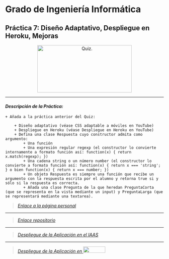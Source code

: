 # Grado de Ingeniería Informática

## Práctica 7: Diseño Adaptativo, Despliegue en Heroku, Mejoras

<p align="Center">
    <img src="http://aqrateinfotech.com/Quizz/image/quiz.png" title="Quiz." width="300" height="150">
</p>

---
#### *Descripción de la Práctica:*

    + Añada a la práctica anterior del Quiz:

        + Diseño adaptativo (véase CSS adaptable a móviles en YouTube)
        + Despliegue en Heroku (véase Despliegue en Heroku en YouTube)
        + Defina una clase Respuesta cuyo constructor admita como argumento:
            + Una función
            + Una expresión regular regexp (el constructor lo convierte internamente a formato función así: function(x) { return x.match(regexp); })
            + Una cadena string o un número number (el constructor lo convierte a formato función así: function(x) { return x === 'string'; } o bien function(x) { return x === number; })
            + Un objeto Respuesta es siempre una función que recibe un argumento con la respuesta escrita por el alumno y retorna true si y sólo si la respuesta es correcta.
            + Añada una clase Pregunta de la que heredan PreguntaCorta (que se representa en la vista mediante un input) y PreguntaLarga (que se representará mediante una textarea).



> [*Enlace a la página personal*](http://alu0100498820.github.io "*Enlace a la página personal*")

---

> [*Enlace repositorio*](https://github.com/alu0100498820/P7SYTW "*Enlace repositorio*")

---

> [*Despliegue de la Aplicación en el IAAS*](http://10.6.128.95:8080/ "*Despliegue de la Aplicación en el IAAS*")

---

> [*Despliegue de la Aplicación en* <img src="https://upload.wikimedia.org/wikipedia/en/thumb/a/a9/Heroku_logo.png/220px-Heroku_logo.png" width="70" height="20">](http://10.6.128.95:8080/ "*Despliegue de la Aplicación en el Heroku*")

